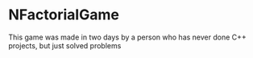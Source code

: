 # NFactorialGame
This game was made in two days by a person who has never done C++ projects, but just solved problems
